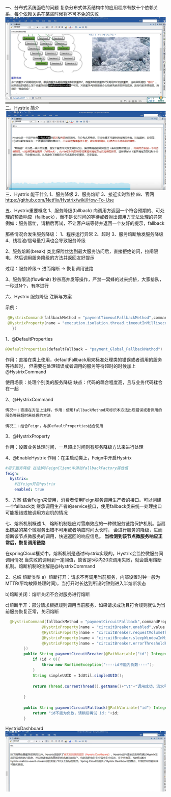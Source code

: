 一、分布式系统面临的问题
    复杂分布式体系结构中的应用程序有数十个依赖关系，每个依赖关系在某些时候将不可不免的失败
![img.png](img/hy1.png)
二、Hystrix 简介
![img.png](img/hy2.png)
三、Hystrix 能干什么
1、服务降级
2、服务熔断
3、接近实时监控
四、官网 https://github.com/Netflix/Hystrix/wiki/How-To-Use

五、Hystrix重要概念
1、服务降级(fallback)
向调用方返回一个符合预期的、可处理的预备响应（fallback），而不是长时间的等待或者抛出调用方无法处理的异常
例如：服务器忙，请稍后再试，不让客户端等待并返回一个友好的提示，fallback

那些情况会发生服务降级：
    1、程序运行异常
    2、超时
    3、服务熔断触发服务降级
    4、线程池/信号量打满也会导致服务降级

2、服务熔断(break)
类比保险丝达到最大服务访问后，直接拒绝访问，拉闸限电，然后调用服务降级的方法并返回友好提示

过程：服务降级-> 进而熔断 -> 恢复调用链路

3、服务限流(flowlimit)
秒杀高并发等操作，严禁一窝蜂的过来拥挤，大家排队，一秒过N个，有序进行


六、Hystrix 服务降级 注解与方案

示例：
```java
 @HystrixCommand(fallbackMethod = "paymentTimeoutFallbackMethod",commandProperties = {
 @HystrixProperty(name = "execution.isolation.thread.timeoutInMilliseconds" ,value = "1500")
   })
```
1、@DefaultProperties
```java
@DefaultProperties(defaultFallback = "payment_Global_FallbackMethod")
```
作用：直接在类上使用，defaultFallback用来标准处理类的错误或者调用的服务等待超时，
但需要在处理错误或者调用的服务等待超时的时候加上@HystrixCommand

使用场景：处理个别类的服务降级   缺点：代码的耦合程度高，且与业务代码糅合在一起


2、@HystrixCommand

    情况一：直接在方法上注释，作用：使用fallbackMethod来标识本方法出现错误或者调用的服务等待超时来处理的方法
    
    情况二：结合Feign，与@DefaultProperties结合使用
3、@HystrixProperty

作用：设置业务处理时间，一旦超出时间则有服务降级方法来进行处理

4、@EnableHystrix
作用：在主启动类上，Feign中开启Hystrix

```yaml
#用于服务降级 在注解@FeignClient中添加fallbackFactory属性值
feign:
  hystrix:
    #在feign开启hystrix
    enabled: true
```

5、方案
结合Feign来使用，消费者使用Feign服务调用生产者的接口。可以创建一个fallback类
继承调用生产者的service接口，使用fallback类来统一处理接口可能报错或被调用方宕机的情况

七、熔断机制概述
1、
熔断机制是应对雪崩效应的一种微服务链路保护机制。当扇出链路的某个微服务出错不可用或者响应时间太长时，
会进行服务的降级，进而熔断该节点微服务的调用，快速返回的响应信息。
**当检测到该节点微服务响应正常后，恢复调用链路**

在springCloud框架中，熔断机制是通过Hystrix实现的。Hystrix会监控微服务间调用情况
当失败的调用到一定阈值，缺省是5秒内20次调用失败，就会启用熔断机制。熔断机制的注解是@HystrixCommand

2、总结
熔断类型
a）熔断打开：请求不再调用当前服务，内部设置时钟一般为MTTR(平均故障处理时间)，当打开时长达到所设时钟则进入半熔断状态

b)熔断关闭：熔断关闭不会对服务进行熔断

c)熔断半开：部分请求根据规则调用当前服务，如果请求成功且符合规则就认为当前服务恢复正常，关闭熔断



```java
  @HystrixCommand(fallbackMethod = "paymentCircuitFallback",commandProperties = {
                @HystrixProperty(name = "circuitBreaker.enabled",value = "true"), //是否开启断路器
                @HystrixProperty(name = "circuitBreaker.requestVolumeThreshold",value = "10"),//请求次数
                @HystrixProperty(name = "circuitBreaker.sleepWindowInMilliseconds",value = "10000"),//时间窗口期
                @HystrixProperty(name = "circuitBreaker.errorThresholdPercentage",value = "60")//失败率达到多少后跳闸
        })
        public String paymentCircuitBreaker(@PathVariable("id") Integer id){
            if (id < 0){
                throw new RuntimeException("----id不能为负数----");
            }
            String simpleUUID = IdUtil.simpleUUID();

            return Thread.currentThread().getName()+"\t"+"调用成功，流水号："+simpleUUID;

        }

        public String paymentCircuitFallback(@PathVariable("id") Integer id){
            return "id不能为负数，请稍后再试 id："+id;
        }

```

HystrixDashboard
![img.png](img/HystrixDashboard.png)

